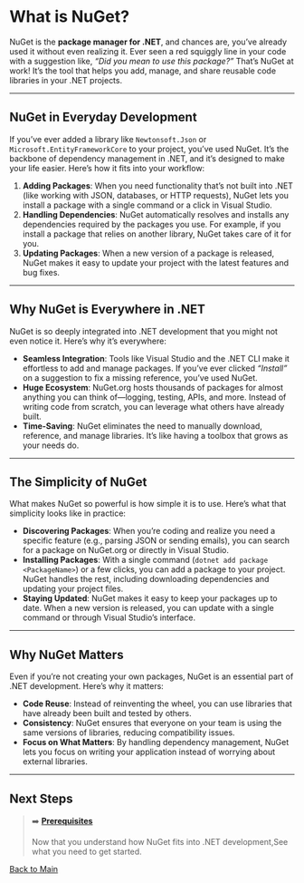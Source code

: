 # What is NuGet?

NuGet is the **package manager for .NET**, and chances are, you’ve already used it without even realizing it. Ever seen a red squiggly line in your code with a suggestion like, *“Did you mean to use this package?”* That’s NuGet at work! It’s the tool that helps you add, manage, and share reusable code libraries in your .NET projects.

---

## NuGet in Everyday Development

If you’ve ever added a library like `Newtonsoft.Json` or `Microsoft.EntityFrameworkCore` to your project, you’ve used NuGet. It’s the backbone of dependency management in .NET, and it’s designed to make your life easier. Here’s how it fits into your workflow:

1. **Adding Packages**: When you need functionality that’s not built into .NET (like working with JSON, databases, or HTTP requests), NuGet lets you install a package with a single command or a click in Visual Studio.
2. **Handling Dependencies**: NuGet automatically resolves and installs any dependencies required by the packages you use. For example, if you install a package that relies on another library, NuGet takes care of it for you.
3. **Updating Packages**: When a new version of a package is released, NuGet makes it easy to update your project with the latest features and bug fixes.

---

## Why NuGet is Everywhere in .NET

NuGet is so deeply integrated into .NET development that you might not even notice it. Here’s why it’s everywhere:

- **Seamless Integration**: Tools like Visual Studio and the .NET CLI make it effortless to add and manage packages. If you’ve ever clicked *“Install”* on a suggestion to fix a missing reference, you’ve used NuGet.
- **Huge Ecosystem**: NuGet.org hosts thousands of packages for almost anything you can think of—logging, testing, APIs, and more. Instead of writing code from scratch, you can leverage what others have already built.
- **Time-Saving**: NuGet eliminates the need to manually download, reference, and manage libraries. It’s like having a toolbox that grows as your needs do.

---

## The Simplicity of NuGet

What makes NuGet so powerful is how simple it is to use. Here’s what that simplicity looks like in practice:

- **Discovering Packages**: When you’re coding and realize you need a specific feature (e.g., parsing JSON or sending emails), you can search for a package on NuGet.org or directly in Visual Studio.
- **Installing Packages**: With a single command (`dotnet add package <PackageName>`) or a few clicks, you can add a package to your project. NuGet handles the rest, including downloading dependencies and updating your project files.
- **Staying Updated**: NuGet makes it easy to keep your packages up to date. When a new version is released, you can update with a single command or through Visual Studio’s interface.

---

## Why NuGet Matters

Even if you’re not creating your own packages, NuGet is an essential part of .NET development. Here’s why it matters:

- **Code Reuse**: Instead of reinventing the wheel, you can use libraries that have already been built and tested by others.
- **Consistency**: NuGet ensures that everyone on your team is using the same versions of libraries, reducing compatibility issues.
- **Focus on What Matters**: By handling dependency management, NuGet lets you focus on writing your application instead of worrying about external libraries.

---

## Next Steps

> ➡️ **[Prerequisites](prerequisites.md)**
>
> Now that you understand how NuGet fits into .NET development,See what you need to get started.


[Back to Main](../README.md#table-of-contents)
